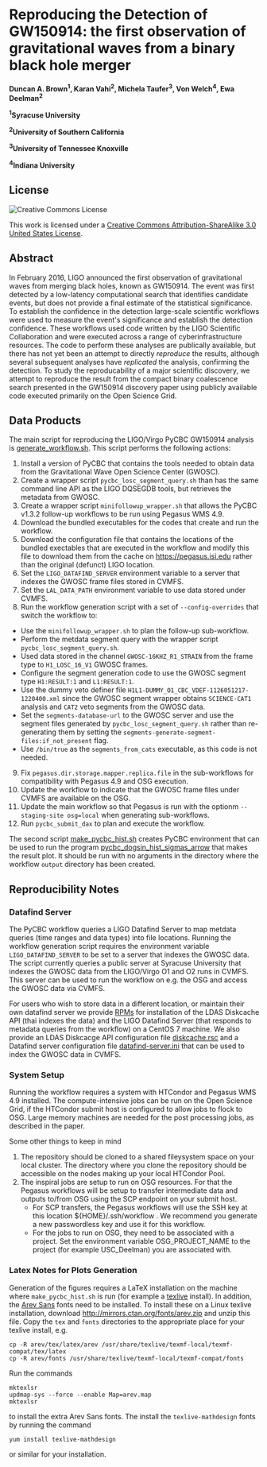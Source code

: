 # Reproducing the Detection of GW150914: the first observation of gravitational waves from a binary black hole merger

**Duncan A. Brown<sup>1</sup>, Karan Vahi<sup>2</sup>, Michela Taufer<sup>3</sup>, Von Welch<sup>4</sup>, Ewa Deelman<sup>2</sup>**

**<sup>1</sup>Syracuse University**

**<sup>2</sup>University of Southern California**

**<sup>3</sup>University of Tennessee Knoxville**

**<sup>4</sup>Indiana University**


## License

![Creative Commons License](https://i.creativecommons.org/l/by-sa/3.0/us/88x31.png "Creative Commons License")

This work is licensed under a [Creative Commons Attribution-ShareAlike 3.0 United States License](http://creativecommons.org/licenses/by-sa/3.0/us/).

## Abstract

In February 2016, LIGO announced the first observation of gravitational waves from merging black holes, known as GW150914. The event was first detected by a low-latency computational search that identifies candidate events, but does not provide a final estimate of the statistical significance. To establish the confidence in the detection large-scale scientific workflows were used to measure the event's significance and establish the detection confidence. These workflows used code written by the LIGO Scientific Collaboration and were executed across a range of cyberinfrastructure resources. The code to perform these analyses are publically available, but there has not yet been an attempt to directly *reproduce* the results, although several subsequent analyses have *replicated* the analysis, confirming the detection. To study the reproducability of a major scientific discovery, we attempt to reproduce the result from the compact binary coalescence search presented in the GW150914 discovery paper using publicly available code executed primarily on the Open Science Grid.

## Data Products

The main script for reproducing the LIGO/Virgo PyCBC GW150914 analysis is [generate_workflow.sh](https://github.com/duncan-brown/gw150914-fig4b/blob/master/generate_workflow.sh). This script performs the following actions:

 1. Install a version of PyCBC that contains the tools needed to obtain data from the Gravitational Wave Open Science Center (GWOSC).
 2. Create a wrapper script `pycbc_losc_segment_query.sh` than has the same command line API as the LIGO DQSEGDB tools, but retrieves the metadata from GWOSC.
 3. Create a wrapper script `minifollowup_wrapper.sh` that allows the PyCBC v1.3.2 follow-up workflows to be run using Pegasus WMS 4.9.
 4. Download the bundled executables for the codes that create and run the workflow.
 5. Download the configuration file that contains the locations of the bundled exectables that are executed in the workflow and modify this file to download them from the cache on https://pegasus.isi.edu rather than the original (defunct) LIGO location.
 6. Set the `LIGO_DATAFIND_SERVER` environment variable to a server that indexes the GWOSC frame files stored in CVMFS.
 7. Set the `LAL_DATA_PATH` environment variable to use data stored under CVMFS.
 8. Run the workflow generation script with a set of `--config-overrides` that switch the workflow to:
   * Use the `minifollowup_wrapper.sh` to plan the follow-up sub-workflow.
   * Perform the metdata segment query with the wrapper script `pycbc_losc_segment_query.sh`.
   * Used data stored in the channel `GWOSC-16KHZ_R1_STRAIN` from the frame type to `H1_LOSC_16_V1` GWOSC frames.
   * Configure the segment generation code to use the GWOSC segment type `H1:RESULT:1` and `L1:RESULT:1`.
   * Use the dummy veto definer file `H1L1-DUMMY_O1_CBC_VDEF-1126051217-1220400.xml` since the GWOSC segment wrapper obtains `SCIENCE-CAT1` analysis and `CAT2` veto segments from the GWOSC data.
   * Set the `segments-database-url` to the GWOSC server and use the segment files generated by `pycbc_losc_segment_query.sh` rather than re-generating them by setting the `segments-generate-segment-files:if_not_present` flag.
   * Use `/bin/true` as the `segments_from_cats` executable, as this code is not needed.
 9. Fix `pegasus.dir.storage.mapper.replica.file` in the sub-workflows for compatibility with Pegasus 4.9 and OSG execution.
 10. Update the workflow to indicate that the GWOSC frame files under CVMFS are available on the OSG.
 11. Update the main workflow so that Pegasus is run with the optionm `--staging-site osg=local` when generating sub-workflows.
 12. Run `pycbc_submit_dax` to plan and execute the workflow.
   
The second script [make_pycbc_hist.sh](https://github.com/duncan-brown/gw150914-fig4b/blob/master/make_pycbc_hist.sh) creates PyCBC environment that can be used to run the program [pycbc_dogsin_hist_sigmas_arrow](https://github.com/duncan-brown/gw150914-fig4b/blob/master/pycbc_dogsin_hist_sigmas_arrow) that makes the result plot. It should be run with no arguments in the directory where the workflow `output` directory has been created.
 
## Reproducibility Notes

### Datafind Server

The PyCBC workflow queries a LIGO Datafind Server to map metdata queries (time ranges and data types) into file locations. Running the workflow generation script requires the environment variable `LIGO_DATAFIND_SERVER` to be set to a server that indexes the GWOSC data. The script currently queries a public server at Syracuse University that indexes the GWOSC data from the LIGO/Virgo O1 and O2 runs in CVMFS. This server can be used to run the workflow on e.g. the OSG and access the GWOSC data via CVMFS.

For users who wish to store data in a different location, or maintain their own datafind server we provide [RPMs](https://github.com/duncan-brown/gw150914-fig4b/blob/master/rpms) for installation of the LDAS Diskcache API (thai indexes the data) and the LIGO Datafind Server (that responds to metadata queries from the workflow) on a CentOS 7 machine. We also provide an LDAS Diskcacge API configuration file [diskcache.rsc](https://github.com/duncan-brown/gw150914-fig4b/blob/master/diskcache.rsc) and a Datafind server configuration file [datafind-server.ini](https://github.com/duncan-brown/gw150914-fig4b/blob/master/datafind-server.ini) that can be used to index the GWOSC data in CVMFS.

### System Setup

Running the workflow requires a system with HTCondor and Pegasus WMS 4.9 installed. The compute-intensive jobs can be run on the Open Science Grid, if the HTCondor submit host is configured to allow jobs to flock to OSG. Large memory machines are needed for the post processing jobs, as described in the paper.

Some other things to keep in mind

1. The repository should be cloned to a shared fileysystem space on your local cluster. The directory where you clone the repository should be accessible on the nodes making up your local HTCondor Pool.
2. The inspiral jobs are setup to run on OSG resources. For that the Pegasus workflows will be setup to transfer intermediate data and outputs to/from OSG using the SCP endpoint on your submit host.
   * For SCP transfers, the Pegasus workflows will use the SSH key at this location ${HOME}/.ssh/workflow . We recommend you generate a new passwordless key and use it for this workflow.
   * For the jobs to run on OSG, they need to be associated with a project. Set the environment variable OSG_PROJECT_NAME to the project (for example USC_Deelman) you are associated with.   

### Latex Notes for Plots Generation

Generation of the figures requires a LaTeX installation on the machine where `make_pycbc_hist.sh` is run (for example a [texlive](https://www.tug.org/texlive/) install). In addition, the [Arev Sans](https://ctan.org/tex-archive/fonts/arev/?lang=en) fonts need to be installed. To install these on a Linux texlive installation, download http://mirrors.ctan.org/fonts/arev.zip and unzip this file. Copy the `tex` and `fonts` directories to the appropriate place for your texlive install, e.g.
```
cp -R arev/tex/latex/arev /usr/share/texlive/texmf-local/texmf-compat/tex/latex
cp -R arev/fonts /usr/share/texlive/texmf-local/texmf-compat/fonts
```
Run the commands
```
mktexlsr
updmap-sys --force --enable Map=arev.map
mktexlsr
```
to install the extra Arev Sans fonts. The install the `texlive-mathdesign` fonts by running the command
```
yum install texlive-mathdesign
```
or similar for your installation.

